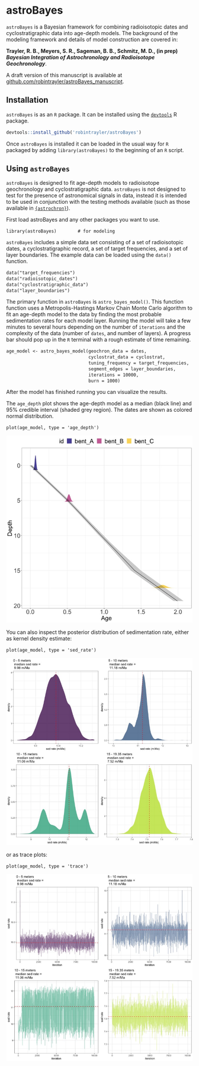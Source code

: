 # astroBayes

`astroBayes` is a Bayesian framework for combining radioisotopic dates and cyclostratigraphic data into age-depth models. The background of the modeling framework and details of model construction are covered in: 

**Trayler, R. B., Meyers, S. R., Sageman, B. B., Schmitz, M. D., (in prep) *Bayesian Integration of Astrochronology and Radioisotope Geochronology***. 

A draft version of this manuscript is available at [github.com/robintrayler/astroBayes_manuscript](https://github.com/robintrayler/astroBayes_manuscript). 

## Installation

`astroBayes` is as an `R` package. It can be installed using the [`devtools`](https://github.com/r-lib/devtools) R package. 

```r
devtools::install_github('robintrayler/astroBayes')
```

Once `astroBayes` is installed it can be loaded in the usual way for `R` packaged by adding `library(astroBayes)` to the beginning of an `R` script.

## Using `astroBayes`

`astroBayes` is designed to fit age-depth models to radioisotope geochronology and cyclostratigraphic data. `astroBayes` is not designed to test for the presence of astronomical signals in data, instead it is intended to be used in conjunction with the testing methods available (such as those available in [`{astrochron}`](https://geoscience.wisc.edu/research/x-ray-fluorescence-xrf-scanner-lab/astrochron-a-computational-tool-for-astrochronology/)). 

First load astroBayes and any other packages you want to use. 

```
library(astroBayes)        # for modeling
```

`astroBayes` includes a simple data set consisting of a set of radioisotopic dates, a cyclostratigraphic record, a set of target frequencies, and a set of layer boundaries. The example data can be loaded using the `data()` function. 

```
data("target_frequencies")
data("radioisotopic_dates")
data("cyclostratigraphic_data")
data("layer_boundaries")
```

The primary function in `astroBayes` is `astro_bayes_model()`. This function function uses a Metropolis-Hastings Markov Chain Monte Carlo algorithm to fit an age-depth model to the data by finding the most probable sedimentation rates for each model layer. Running the model will take a few minutes to several hours depending on the number of `iterations` and the complexity of the data (number of `dates`,  and number of layers). A progress bar should pop up in the `R` terminal with a rough estimate of time remaining.

```
age_model <- astro_bayes_model(geochron_data = dates,
                               cyclostrat_data = cyclostrat,
                               tuning_frequency = target_frequencies,
                               segment_edges = layer_boundaries,
                               iterations = 10000,
                               burn = 1000)
```

After the model has finished running you can visualize the results. 

The `age_depth` plot shows the age-depth model as a median (black line) and 95% credible interval (shaded grey region). The dates are shown as colored normal distribution. 

```
plot(age_model, type = 'age_depth')
```
![](./figures/age_depth.jpeg)

You can also inspect the posterior distribution of sedimentation rate, either as  kernel density estimate: 

```
plot(age_model, type = 'sed_rate')
```
![](./figures/sed_rate.jpeg)

or as trace plots: 

```
plot(age_model, type = 'trace')
```
![](./figures/trace.jpeg)
